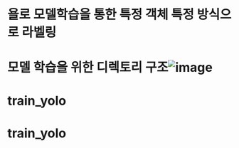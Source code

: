 ﻿# 욜로 모델학습을 통한 특정 객체 특정 방식으로 라벨링
# 모델 학습을 위한 디렉토리 구조![image](https://github.com/user-attachments/assets/ff795397-9326-4055-a6ec-d94caea2bf49)

# train_yolo
# train_yolo

